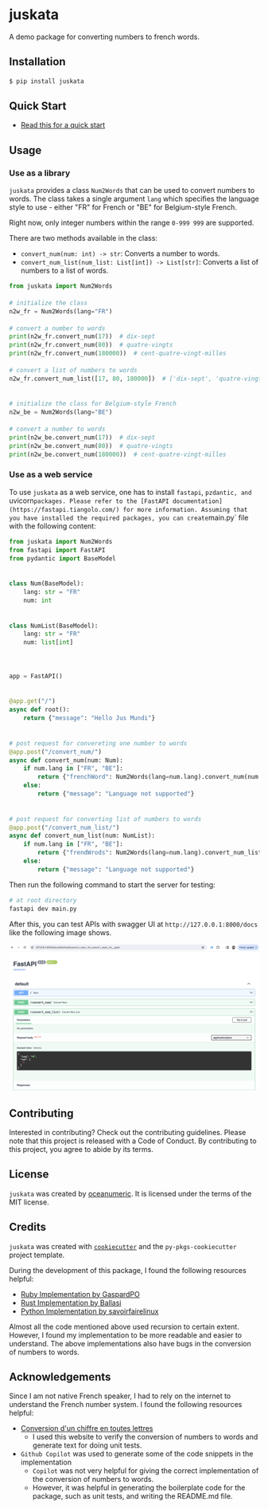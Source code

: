 # juskata

A demo package for converting numbers to french words.

## Installation

```bash
$ pip install juskata
```

## Quick Start

- [Read this for a quick start](https://juskata.readthedocs.io/en/latest/example.html)

## Usage

### Use as a library

`juskata` provides a class `Num2Words` that can be used to convert numbers to words. The class takes a single argument `lang` which specifies the language style to use - either "FR" for French or "BE" for Belgium-style French.

Right now, only integer numbers within the range `0-999 999` are supported.

There are two methods available in the class:

- `convert_num(num: int) -> str`: Converts a number to words.
- `convert_num_list(num_list: List[int]) -> List[str]`: Converts a list of numbers to a list of words.

```python
from juskata import Num2Words

# initialize the class
n2w_fr = Num2Words(lang="FR")

# convert a number to words
print(n2w_fr.convert_num(17))  # dix-sept
print(n2w_fr.convert_num(80))  # quatre-vingts
print(n2w_fr.convert_num(180000))  # cent-quatre-vingt-milles

# convert a list of numbers to words
n2w_fr.convert_num_list([17, 80, 180000])  # ['dix-sept', 'quatre-vingts' 'cent-quatre-vingt-milles']


# initialize the class for Belgium-style French
n2w_be = Num2Words(lang="BE")

# convert a number to words
print(n2w_be.convert_num(17))  # dix-sept
print(n2w_be.convert_num(80))  # quatre-vingts
print(n2w_be.convert_num(180000))  # cent-quatre-vingt-milles
```

### Use as a web service

To use `juskata` as a web service, one has to install `fastapi`, `pzdantic, and `uvicorn` packages. Please refer to the [FastAPI documentation](https://fastapi.tiangolo.com/) for more information. Assuming that you have installed the required packages, you can create `main.py` file with the following content:

```python
from juskata import Num2Words
from fastapi import FastAPI
from pydantic import BaseModel


class Num(BaseModel):
    lang: str = "FR"
    num: int
    

class NumList(BaseModel):
    lang: str = "FR"
    num: list[int]
    
    

app = FastAPI()


@app.get("/")
async def root():
    return {"message": "Hello Jus Mundi"}


# post request for convereting one number to words
@app.post("/convert_num/")
async def convert_num(num: Num):
    if num.lang in ["FR", "BE"]:
        return {"frenchWord": Num2Words(lang=num.lang).convert_num(num.num)}
    else:
        return {"message": "Language not supported"}
    

# post request for converting list of numbers to words
@app.post("/convert_num_list/")
async def convert_num_list(num: NumList):
    if num.lang in ["FR", "BE"]:
        return {"frendWrods": Num2Words(lang=num.lang).convert_num_list(num.num)}
    else:
        return {"message": "Language not supported"}
```

Then run the following command to start the server for testing:

```bash
# at root directory
fastapi dev main.py
```

After this, you can test APIs with swagger UI at `http://127.0.0.1:8000/docs` like the following image shows.

![Swagger UI for juskata](./docs/images/fast-api-test.png)

## Contributing

Interested in contributing? Check out the contributing guidelines. Please note that this project is released with a Code of Conduct. By contributing to this project, you agree to abide by its terms.

## License

`juskata` was created by [oceanumeric](https://github.com/oceanumeric). It is licensed under the terms of the MIT license.

## Credits

`juskata` was created with [`cookiecutter`](https://cookiecutter.readthedocs.io/en/latest/) and the `py-pkgs-cookiecutter` project template.

During the development of this package, I found the following resources helpful:

- [Ruby Implementation by GaspardPO](https://github.com/GaspardPO/kata-number-to-french-converter)
- [Rust Implementation by Ballasi](https://github.com/Ballasi/num2words/blob/master/src/lang/fr.rs)
- [Python Implementation by savoirfairelinux](https://github.com/savoirfairelinux/num2words/blob/5e6fa94866eef0ea5b5df6843699c64379d02c81/num2words/lang_FR.py)

Almost all the code mentioned above used recursion to certain extent. However, I found
my implementation to be more readable and easier to understand. The above implementations
also have bugs in the conversion of numbers to words.


## Acknowledgements

Since I am not native French speaker, I had to rely on the internet to understand the French number system. I found the following resources helpful:

- [Conversion d'un chiffre en toutes lettres](https://www.heartandcoeur.com/convert/convert_chiffre_lettre.php)
    - I used this website to verify the conversion of numbers to words and generate text for doing unit tests.
- `Github Copilot` was used to generate some of the code snippets in the implementation
    - `Copilot` was not very helpful for giving the correct implementation of the conversion of numbers to words.
    - However, it was helpful in generating the boilerplate code for the package, such as unit tests, and writing the README.md file.
